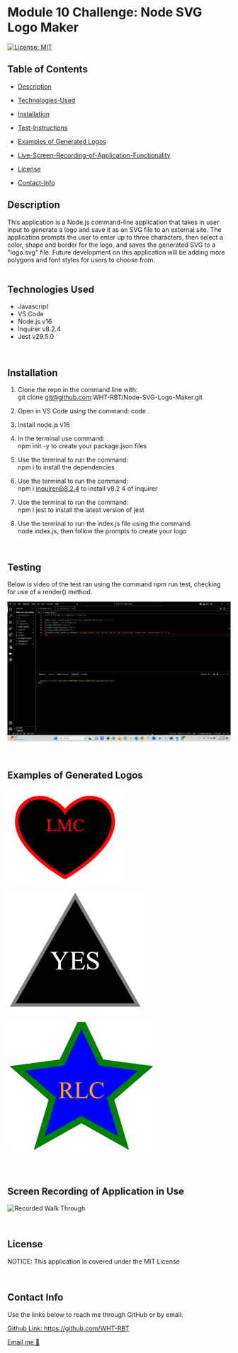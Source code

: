 # Module 10 Challenge: Node SVG Logo Maker

[![License: MIT](https://img.shields.io/badge/License-MIT-yellow.svg)](https://opensource.org/licenses/MIT)

## Table of Contents

 * [Description](#description)

 * [Technologies-Used](#technologies-used)

  * [Installation](#installation)

 * [Test-Instructions](#test-instructions)
 
  * [Examples of Generated Logos](#examples-of-generated-logos)

 * [Live-Screen-Recording-of-Application-Functionality](#live-screen-recording-of-application-functionality)

 * [License](#license)

 * [Contact-Info](#contact-info)

## Description

This application is a Node.js command-line application that takes in user input to generate a logo and save it as an SVG file to an external site. The application prompts the user to enter up to three characters, then select a color, shape and border for the logo, and saves the generated SVG to a "logo.svg" file. Future development on this application will be adding more polygons and font styles for users to choose from.   
<br>
## Technologies Used

   -  Javascript
   -  VS Code
   -  Node.js v16
   -  Inquirer v8.2.4
   -  Jest v29.5.0 

<br>

## Installation

1. Clone the repo in the command line with: <br>
   git clone git@github.com:WHT-RBT/Node-SVG-Logo-Maker.git

2. Open in VS Code using the command:  code .

3. Install node.js v16

4. In the terminal use command: <br>
   npm init -y to create your package.json files

5. Use the terminal to run the command: <br>
   npm i to install the dependencies 

6. Use the terminal to run the command: <br>
   npm i inquirer@8.2.4 to install v8.2 4 of inquirer

7. Use the terminal to run the command: <br>
   npm i jest to install the latest version of jest

8. Use the terminal to run the index.js file using the command: <br>
   node index.js, then follow the prompts to create your logo

<br>

## Testing

Below is video of the test ran using the command npm run test, checking for use of a render() method.

![npm run test](lib/test.gif)


<br>

## Examples of Generated Logos

![heart](example-logos/heart.png)

![triange](example-logos/triangle.png)

![star](example-logos/star.png)



<br>
<br>

## Screen Recording of Application in Use

![Recorded Walk Through](lib/walkthrough.gif)

<br>

## License

NOTICE: This application is covered under the MIT License

<br>

## Contact Info

Use the links below to reach me through GitHub or by email:

[Github Link: ](https://github.com/WHT-RBT) https://github.com/WHT-RBT

<a href="mailto:the.whiterabbit@yahoo.com">Email me 🐇</a>